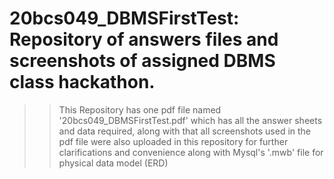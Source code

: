 # 20bcs049_DBMSFirstTest: Repository of answers files and screenshots of assigned DBMS class hackathon.
>> This Repository has one pdf file named '20bcs049_DBMSFirstTest.pdf' which has all the answer sheets and data required, along with that all screenshots used in the pdf file were also uploaded in this repository for further clarifications and convenience along with Mysql's '.mwb' file for physical data model (ERD)
